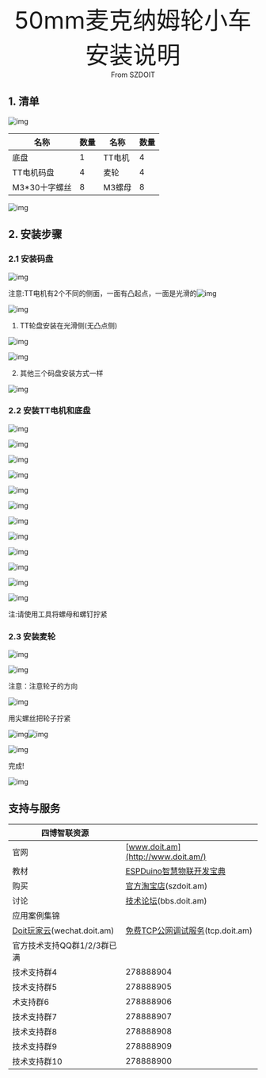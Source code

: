 <center><font size=10> 50mm麦克纳姆轮小车安装说明 </center></font>
<center> From SZDOIT</center>

## 1. 清单

![img](https://github.com/SmartArduino/zhdocs/raw/master/zhSmartCAR/WheatWheelCar/50mmMecaNumCar/wps1.jpg) 

| 名称          | 数量 | 名称   | 数量 |
| ------------- | ---- | ------ | ---- |
| 底盘          | 1    | TT电机 | 4    |
| TT电机码盘    | 4    | 麦轮   | 4    |
| M3*30十字螺丝 | 8    | M3螺母 | 8    |

![img](https://github.com/SmartArduino/zhdocs/raw/master/zhSmartCAR/WheatWheelCar/50mmMecaNumCar/wps2.jpg) 

## 2. 安装步骤

### 2.1 安装码盘

![img](https://github.com/SmartArduino/zhdocs/raw/master/zhSmartCAR/WheatWheelCar/50mmMecaNumCar/wps3.jpg) 

注意:TT电机有2个不同的侧面，一面有凸起点，一面是光滑的![img](https://github.com/SmartArduino/zhdocs/raw/master/zhSmartCAR/WheatWheelCar/50mmMecaNumCar/wps4.jpg)

![img](https://github.com/SmartArduino/zhdocs/raw/master/zhSmartCAR/WheatWheelCar/50mmMecaNumCar/wps5.jpg) 

1) TT轮盘安装在光滑侧(无凸点侧)

![img](https://github.com/SmartArduino/zhdocs/raw/master/zhSmartCAR/WheatWheelCar/50mmMecaNumCar/wps6.jpg) 

![img](https://github.com/SmartArduino/zhdocs/raw/master/zhSmartCAR/WheatWheelCar/50mmMecaNumCar/wps7.jpg) 

2) 其他三个码盘安装方式一样

![img](https://github.com/SmartArduino/zhdocs/raw/master/zhSmartCAR/WheatWheelCar/50mmMecaNumCar/wps8.jpg) 

### 2.2 安装TT电机和底盘

![img](https://github.com/SmartArduino/zhdocs/raw/master/zhSmartCAR/WheatWheelCar/50mmMecaNumCar/wps9.jpg) 

![img](https://github.com/SmartArduino/zhdocs/raw/master/zhSmartCAR/WheatWheelCar/50mmMecaNumCar/wps10.jpg) 

![img](https://github.com/SmartArduino/zhdocs/raw/master/zhSmartCAR/WheatWheelCar/50mmMecaNumCar/wps11.jpg) 

![img](https://github.com/SmartArduino/zhdocs/raw/master/zhSmartCAR/WheatWheelCar/50mmMecaNumCar/wps12.jpg) 

![img](https://github.com/SmartArduino/zhdocs/raw/master/zhSmartCAR/WheatWheelCar/50mmMecaNumCar/wps13.jpg) 

![img](https://github.com/SmartArduino/zhdocs/raw/master/zhSmartCAR/WheatWheelCar/50mmMecaNumCar/wps14.jpg) 

 

![img](https://github.com/SmartArduino/zhdocs/raw/master/zhSmartCAR/WheatWheelCar/50mmMecaNumCar/wps15.jpg) 

![img](https://github.com/SmartArduino/zhdocs/raw/master/zhSmartCAR/WheatWheelCar/50mmMecaNumCar/wps16.jpg) 

![img](https://github.com/SmartArduino/zhdocs/raw/master/zhSmartCAR/WheatWheelCar/50mmMecaNumCar/wps17.jpg) 

![img](https://github.com/SmartArduino/zhdocs/raw/master/zhSmartCAR/WheatWheelCar/50mmMecaNumCar/wps18.jpg) 

![img](https://github.com/SmartArduino/zhdocs/raw/master/zhSmartCAR/WheatWheelCar/50mmMecaNumCar/wps19.jpg) 

![img](https://github.com/SmartArduino/zhdocs/raw/master/zhSmartCAR/WheatWheelCar/50mmMecaNumCar/wps20.jpg) 

注:请使用工具将螺母和螺钉拧紧

### 2.3 安装麦轮

![img](https://github.com/SmartArduino/zhdocs/raw/master/zhSmartCAR/WheatWheelCar/50mmMecaNumCar/wps21.jpg) 

 

![img](https://github.com/SmartArduino/zhdocs/raw/master/zhSmartCAR/WheatWheelCar/50mmMecaNumCar/wps22.jpg) 

注意：注意轮子的方向

![img](https://github.com/SmartArduino/zhdocs/raw/master/zhSmartCAR/WheatWheelCar/50mmMecaNumCar/wps23.jpg) 

用尖螺丝把轮子拧紧

![img](https://github.com/SmartArduino/zhdocs/raw/master/zhSmartCAR/WheatWheelCar/50mmMecaNumCar/wps24.jpg)![img](https://github.com/SmartArduino/zhdocs/raw/master/zhSmartCAR/WheatWheelCar/50mmMecaNumCar/wps25.jpg) 

 

![img](https://github.com/SmartArduino/zhdocs/raw/master/zhSmartCAR/WheatWheelCar/50mmMecaNumCar/wps26.jpg) 

完成!

![img](https://github.com/SmartArduino/zhdocs/raw/master/zhSmartCAR/WheatWheelCar/50mmMecaNumCar/wps27.jpg) 

## 支持与服务

| 四博智联资源                                        |                                                              |
| --------------------------------------------------- | ------------------------------------------------------------ |
| 官网                                                | [www.doit.am](http://www.doit.am/)                           |
| 教材                                                | [ESPDuino智慧物联开发宝典](https://item.taobao.com/item.htm?spm=a1z10.3-c.w4002-7420449993.9.Bgp1Ll&id=520583000610) |
| 购买                                                | [官方淘宝店](https://szdoit.taobao.com/)(szdoit.am)          |
| 讨论                                                | [技术论坛](http://bbs.doit.am/forum.php)(bbs.doit.am)        |
| 应用案例集锦                                        |                                                              |
| [Doit玩家云](http://wechat.doit.am)(wechat.doit.am) | [免费TCP公网调试服务](http://tcp.doit.am)(tcp.doit.am)       |
| 官方技术支持QQ群1/2/3群已满                         |                                                              |
| 技术支持群4                                         | 278888904                                                    |
| 技术支持群5                                         | 278888905                                                    |
| 术支持群6                                           | 278888906                                                    |
| 技术支持群7                                         | 278888907                                                    |
| 技术支持群8                                         | 278888908                                                    |
| 技术支持群9                                         | 278888909                                                    |
| 技术支持群10                                        | 278888900                                                    |